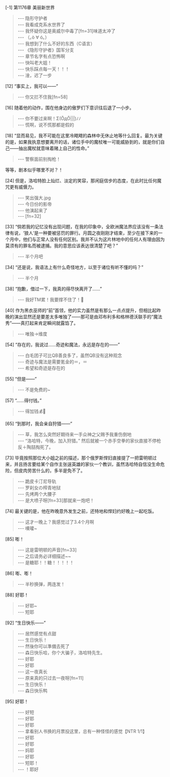 
[-1] 第1176章 美丽新世界
>--- 隐形守护者<br>
>--- 我看成克系水世界了<br>
>--- 我怀疑你这是奥威尔中毒了[fn=31]味道太冲了<br>
>--- （｡ò ∀ ó｡）<br>
>--- 我想到了什么不好的东西（C语言）<br>
>--- 《隐形守护者》国军分支<br>
>--- 章节名字有点恐怖啊<br>
>--- 快叫老大姐！<br>
>--- 快乐踩点每一天！！！<br>
>--- 淦，迟了一步<br>

[12] “事实上，我可以——”
>--- 你又拦不住我[fn=58]<br>

[16] 随着他的动作，围在他身边的傲罗们下意识往后退了一小步。
>--- 你不要过来啊！Σ(ŎдŎ|||)ﾉﾉ<br>
>--- 慌啊，说不慌那都是假的<br>

[18] “显而易见，我不可能在这里冷飕飕的森林中无休止地等什么回复。最为关键的是，如果我执意想要离开的话，诸位手中的魔杖唯一可能威胁到的，就是你们自己——抽出魔杖就意味着赌上自己的性命。”
>--- 警察面前别掏枪！

等等，剧本似乎哪里不对？！<br>

[24] 但是，洛哈特脸上灿烂、淡定的笑容，那闲庭信步的态度，在此时比任何魔咒更有威慑力。
>--- 笑出强大.jpg<br>
>--- 今日份的影帝<br>
>--- 他演起来了<br>
>--- [fn=32]<br>

[33] “倘若我的记忆没有出现问题，在我的印象中，全欧洲魔法界应该没有一条法律有说，‘狼人’是一种要被惩罚的罪行。月圆之夜刚刚才结束，至少在接下来的一个月中，他们与正常人没有任何区别。我并不认为这片林地中的任何人有理由因为莫须有的罪名而被逮捕。我的意思应该表达很清楚了吧？”
>--- 半个月吧<br>

[34] “还是说，我语法上有什么奇怪地方，以至于诸位有听不懂的吗？”
>--- 半个月<br>

[38] “抱歉，借过一下，我真的得尽快离开了……”
>--- 我好TM累！我要撑不住了！🐶<br>

[40] 作为黑衣巫师的“前”首领，他的实力虽然是有那么一点点提升，但相比起昨晚的演出显然还是要差太多唯独了——那可是由邓布利多和格林德沃联手的“魔法秀”——真打起来肯定瞬间就露馅了。
>--- 唯独→维度<br>

[54] “存在的，我说过……奇迹和魔法，永远是存在的——”
>--- 白毛团子可比QB善良多了，虽然QB没有这种观念<br>
>--- 奇迹与魔法是需要氪金的＝，＝<br>
>--- 希望和奇迹是存在的<br>

[55] “但是——”
>--- 不是免费的~<br>

[57] “……得付钱。”
>--- 得加钱💰🤨<br>

[65] “到那时，我会亲自狩猎——”
>--- 草，我怎么突然好期待来一手众神之父赐予我重伤倒地<br>
>--- “洛哈特，今晚，加入狩猎。”
然后就被一个赤手空拳的家伙直接不停枪反＋陶喆掏死了。<br>

[73] 毕竟按照那位大小姐之前的描述，那个俄罗斯悍妇直接提了一把雷明顿过来，并且扬言要给某个自作主张逞英雄的家伙一个教训，虽然洛哈特自信没生命危险，但皮肉劳苦什么的，多半是免不了。
>--- 跪皮卡汀尼导轨<br>
>--- 罗刹女の榨青地狱<br>
>--- 先烤两个大腰子<br>
>--- 是大喷子呀[fn=33]那就来一炮吧！<br>

[74] 最关键的是，他在昨晚意外发生之前，还特地和悍妇约好晚上一起吃饭。
>--- 这才一晚上？我感觉过了3.4个月啊<br>
>--- 噢嚯~<br>

[85] 嘭！
>--- 这是雷明顿的声音[fn=33]<br>
>--- 之后请务必详细描述~~<br>
>--- 是糖耶！！糖！！！！！<br>

[86] 嘭、嘭！
>--- 半秒换弹，两连发！<br>

[88] 好耶！
>--- 好耶~<br>
>--- 短耶<br>

[92] “生日快乐——”
>--- 居然感觉有点甜<br>
>--- 生日快乐！<br>
>--- 然後你可以準備去死了<br>
>--- 森日快乐哈，你个大骗子，洛哈特先生。<br>
>--- 好耶<br>
>--- 好耶<br>
>--- 这一夜真长<br>
>--- 原来真的只过去一夜呀[fn=11]<br>
>--- 生日快乐！<br>
>--- 森日快乐鸭<br>

[95] 好耶！
>--- 好短<br>
>--- 好耶<br>
>--- 好耶<br>
>--- 拿看别人书换的月票投这里，总有一种怪怪的感觉【NTR  1/1】<br>
>--- 好耶<br>
>--- 好耶<br>
>--- 妈耶<br>
>--- 好耶<br>
>--- 短耶！<br>
>--- ！耶好<br>
